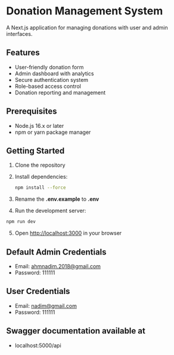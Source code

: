 # Donation Management System

A Next.js application for managing donations with user and admin interfaces.

## Features

- User-friendly donation form
- Admin dashboard with analytics
- Secure authentication system
- Role-based access control
- Donation reporting and management

## Prerequisites

- Node.js 16.x or later
- npm or yarn package manager

## Getting Started

1. Clone the repository
2. Install dependencies:

   ```bash
   npm install --force
   ```

3. Rename the **.env.example** to **.env**

4. Run the development server:

```bash
npm run dev
```

5. Open [http://localhost:3000](http://localhost:3000) in your browser

## Default Admin Credentials

- Email: ahmnadim.2018@gmail.com
- Password: 111111

## User Credentials

- Email: nadim@gmail.com
- Password: 111111

## Swagger documentation available at

- localhost:5000/api
